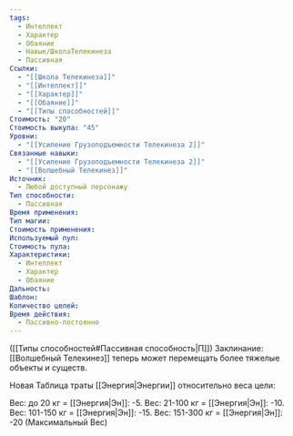 ```yaml
---
tags:
  - Интеллект
  - Характер
  - Обаяние
  - Навык/ШколаТелекинеза
  - Пассивная
Ссылки:
  - "[[Школа Телекинеза]]"
  - "[[Интеллект]]"
  - "[[Характер]]"
  - "[[Обаяние]]"
  - "[[Типы способностей]]"
Стоимость: "20"
Стоимость выкупа: "45"
Уровни:
  - "[[Усиление Грузоподъемности Телекинеза 2]]"
Связанные навыки:
  - "[[Усиление Грузоподъемности Телекинеза 2]]"
  - "[[Волшебный Телекинез]]"
Источник:
  - Любой доступный персонажу
Тип способности:
  - Пассивная
Время применения: 
Тип магии: 
Стоимость применения: 
Используемый пул: 
Стоимость пула: 
Характеристики:
  - Интеллект
  - Характер
  - Обаяние
Дальность: 
Шаблон: 
Количество целей: 
Время действия:
  - Пассивно-постоянно
---
```

([[Типы способностей#Пассивная способность|П]]) Заклинание: [[Волшебный Телекинез]] теперь может перемещать более тяжелые объекты и существ.

Новая Таблица траты [[Энергия|Энергии]] относительно веса цели:

Вес: до 20 кг = [[Энергия|Эн]]: -5. 
Вес: 21-100 кг = [[Энергия|Эн]]: -10.
Вес: 101-150 кг =  [[Энергия|Эн]]: -15.
Вес: 151-300 кг = [[Энергия|Эн]]: -20 (Максимальный Вес)

